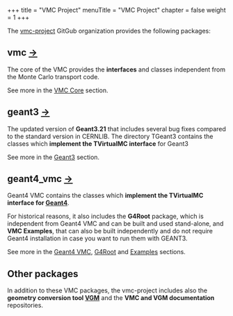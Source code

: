 +++
title = "VMC Project"
menuTitle = "VMC Project"
chapter = false
weight = 1
+++

The [vmc-project](https://github.com/vmc-project) GitGub organization provides the following packages:

## vmc [->](https://github.com/vmc-project/vmc)

The core of the VMC provides the **interfaces** and classes independent from the Monte Carlo transport code.

See more in the [VMC Core](../../vmc-core) section.

## geant3 [->](https://github.com/vmc-project/geant3)

The updated version of **Geant3.21** that includes several bug fixes compared to the standard version in CERNLIB. The directory TGeant3 contains the classes which **implement the TVirtualMC interface** for Geant3

See more in the [Geant3](../../geant3+vmc) section.


## geant4_vmc [->](https://github.com/vmc-project/geant4_vmc)

Geant4 VMC contains the classes which **implement the TVirtualMC interface for [Geant4](http://geant4.cern.ch)**.

For historical reasons, it also includes the **G4Root** package, which is independent from Geant4 VMC and can be built and used stand-alone, and **VMC Examples**, that can also be built independently and do not require Geant4 installation in case you want to run them with GEANT3.

See more in the [Geant4 VMC](../../geant4_vmc), [G4Root](../../g4root) and [Examples](../examples) sections.

## Other packages

In addition to these VMC packages, the vmc-project includes also the **geometry conversion tool [VGM](https://github.com/vmc-project/vgm)** and the **VMC and VGM documentation** repositories.
